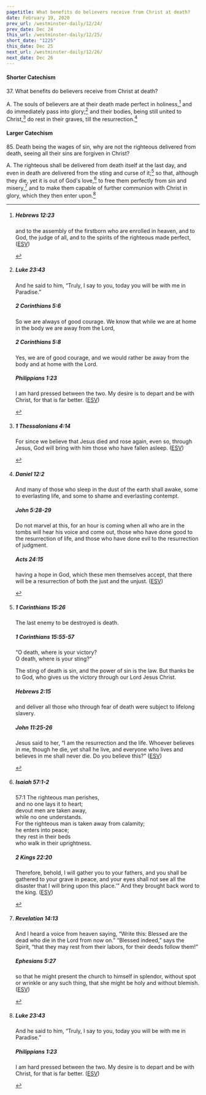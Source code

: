 ```yaml
---
pagetitle: What benefits do believers receive from Christ at death?
date: February 19, 2020
prev_url: /westminster-daily/12/24/
prev_date: Dec 24
this_url: /westminster-daily/12/25/
short_date: "1225"
this_date: Dec 25
next_url: /westminster-daily/12/26/
next_date: Dec 26
---
```


#### Shorter Catechism

<span class="q">37.</span> What benefits do believers receive from Christ at death?

<span class="q">A.</span> The souls of believers are at their death made perfect in holiness,[^fnref:wsc1] and do immediately pass into glory;[^fnref:wsc2] and their bodies, being still united to Christ,[^fnref:wsc3] do rest in their graves, till the resurrection.[^fnref:wsc4]


[^fnref:wsc1]: <div class="esv"><h5>Hebrews 12:23</h5> <div class="esv-text"><p id="p58012023.01-1">and to the assembly of the firstborn who are enrolled in heaven, and to God, the judge of all, and to the spirits of the righteous made perfect,  (<a href="http://www.esv.org" class="copyright">ESV</a>)</p> </div> </div>

[^fnref:wsc2]: <div class="esv"><h5>Luke 23:43</h5> <div class="esv-text"><p id="p42023043.01-1">And he said to him, <span class="woc">&#8220;Truly, I say to you, today you will be with me in Paradise.&#8221;</span></p> </div><h5>2 Corinthians 5:6</h5> <div class="esv-text"><p id="p47005006.01-2">So we are always of good courage. We know that while we are at home in the body we are away from the Lord,</p> </div><h5>2 Corinthians 5:8</h5> <div class="esv-text"><p id="p47005008.01-3">Yes, we are of good courage, and we would rather be away from the body and at home with the Lord.</p> </div><h5>Philippians 1:23</h5> <div class="esv-text"><p id="p50001023.01-4">I am hard pressed between the two. My desire is to depart and be with Christ, for that is far better.  (<a href="http://www.esv.org" class="copyright">ESV</a>)</p> </div> </div>

[^fnref:wsc3]: <div class="esv"><h5>1 Thessalonians 4:14</h5> <div class="esv-text"><p id="p52004014.01-1">For since we believe that Jesus died and rose again, even so, through Jesus, God will bring with him those who have fallen asleep.  (<a href="http://www.esv.org" class="copyright">ESV</a>)</p> </div> </div>

[^fnref:wsc4]: <div class="esv"><h5>Daniel 12:2</h5> <div class="esv-text"><p id="p27012002.01-1">And many of those who sleep in the dust of the earth shall awake, some to everlasting life, and some to shame and everlasting contempt.</p> </div><h5>John 5:28-29</h5> <div class="esv-text"><p id="p43005028.01-2"><span class="woc">Do not marvel at this, for an hour is coming when all who are in the tombs will hear his voice</span> <span class="woc">and come out, those who have done good to the resurrection of life, and those who have done evil to the resurrection of judgment.</span></p> </div><h5>Acts 24:15</h5> <div class="esv-text"><p id="p44024015.01-3">having a hope in God, which these men themselves accept, that there will be a resurrection of both the just and the unjust.  (<a href="http://www.esv.org" class="copyright">ESV</a>)</p> </div> </div>


#### Larger Catechism

<span class="q">85.</span> Death being the wages of sin, why are not the righteous delivered from death, seeing all their sins are forgiven in Christ?

<span class="q">A.</span> The righteous shall be delivered from death itself at the last day, and even in death are delivered from the sting and curse of it;[^fnref:wlc1] so that, although they die, yet it is out of God's love,[^fnref:wlc2] to free them perfectly from sin and misery,[^fnref:wlc3] and to make them capable of further communion with Christ in glory, which they then enter upon.[^fnref:wlc4]


[^fnref:wlc1]: <div class="esv"><h5>1 Corinthians 15:26</h5> <div class="esv-text"><p id="p46015026.01-1">The last enemy to be destroyed is death.</p> </div><h5>1 Corinthians 15:55-57</h5> <div class="esv-text"><div class="block-indent"> <p class="line-group" id="p46015055.01-2">&#8220;O death, where is your victory?<br /> <span class="indent"></span>O death, where is your sting?&#8221;</p> </div>  <p class="same-paragraph" id="p46015056.01-2">The sting of death is sin, and the power of sin is the law. But thanks be to God, who gives us the victory through our Lord Jesus Christ.</p> </div><h5>Hebrews 2:15</h5> <div class="esv-text"><p id="p58002015.01-3">and deliver all those who through fear of death were subject to lifelong slavery.</p> </div><h5>John 11:25-26</h5> <div class="esv-text"><p id="p43011025.01-4">Jesus said to her, <span class="woc">&#8220;I am the resurrection and the life. Whoever believes in me, though he die, yet shall he live,</span> <span class="woc">and everyone who lives and believes in me shall never die. Do you believe this?&#8221;</span>  (<a href="http://www.esv.org" class="copyright">ESV</a>)</p> </div> </div>

[^fnref:wlc2]: <div class="esv"><h5>Isaiah 57:1-2</h5> <div class="esv-text"> <div class="block-indent"> <p class="line-group" id="p23057001.04-1"><span class="chapter-num" id="v23057001-1">57:1&nbsp;</span>The righteous man perishes,<br /> <span class="indent"></span>and no one lays it to heart;<br /> devout men are taken away,<br /> <span class="indent"></span>while no one understands.<br /> For the righteous man is taken away from calamity;<br />  <span class="indent"></span>he enters into peace;<br /> they rest in their beds<br /> <span class="indent"></span>who walk in their uprightness.</p> </div> </div><h5>2 Kings 22:20</h5> <div class="esv-text"><p id="p12022020.01-2">Therefore, behold, I will gather you to your fathers, and you shall be gathered to your grave in peace, and your eyes shall not see all the disaster that I will bring upon this place.&#8217;&#8221; And they brought back word to the king.  (<a href="http://www.esv.org" class="copyright">ESV</a>)</p> </div> </div>

[^fnref:wlc3]: <div class="esv"><h5>Revelation 14:13</h5> <div class="esv-text"><p id="p66014013.01-1">And I heard a voice from heaven saying, &#8220;Write this: Blessed are the dead who die in the Lord from now on.&#8221; &#8220;Blessed indeed,&#8221; says the Spirit, &#8220;that they may rest from their labors, for their deeds follow them!&#8221;</p> </div><h5>Ephesians 5:27</h5> <div class="esv-text"><p id="p49005027.01-2">so that he might present the church to himself in splendor, without spot or wrinkle or any such thing, that she might be holy and without blemish.  (<a href="http://www.esv.org" class="copyright">ESV</a>)</p> </div> </div>

[^fnref:wlc4]: <div class="esv"><h5>Luke 23:43</h5> <div class="esv-text"><p id="p42023043.01-1">And he said to him, <span class="woc">&#8220;Truly, I say to you, today you will be with me in Paradise.&#8221;</span></p> </div><h5>Philippians 1:23</h5> <div class="esv-text"><p id="p50001023.01-2">I am hard pressed between the two. My desire is to depart and be with Christ, for that is far better.  (<a href="http://www.esv.org" class="copyright">ESV</a>)</p> </div> </div>

